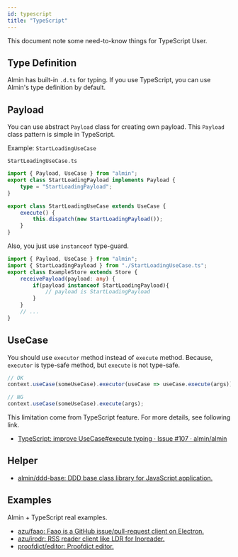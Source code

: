 ```yaml
---
id: typescript
title: "TypeScript"
---
```


This document note some need-to-know things for TypeScript User.

## Type Definition

Almin has built-in `.d.ts` for typing.
If you use TypeScript, you can use Almin's type definition by default.

## Payload

You can use abstract `Payload` class for creating own payload.
This `Payload` class pattern is simple in TypeScript.

Example: `StartLoadingUseCase`

`StartLoadingUseCase.ts`
```ts
import { Payload, UseCase } from "almin";
export class StartLoadingPayload implements Payload {
    type = "StartLoadingPayload";
}

export class StartLoadingUseCase extends UseCase {
    execute() {
        this.dispatch(new StartLoadingPayload());
    }
}
```

Also, you just use `instanceof` type-guard. 

```ts
import { Payload, UseCase } from "almin";
import { StartLoadingPayload } from "./StartLoadingUseCase.ts";
export class ExampleStore extends Store {
    receivePayload(payload: any) {
        if(payload instanceof StartLoadingPayload){
            // payload is StartLoadingPayload
        }
    }
    // ...
}
```


## UseCase

You should use `executor` method instead of `execute` method.
Because, `executor` is type-safe method, but `execute` is not type-safe.

```ts
// OK
context.useCase(someUseCase).executor(useCase => useCase.execute(args))
```

```ts
// NG
context.useCase(someUseCase).execute(args);
```

This limitation come from TypeScript feature.
For more details, see following link.

- [TypeScript: improve UseCase#execute typing · Issue #107 · almin/almin](https://github.com/almin/almin/issues/107 "TypeScript: improve UseCase#execute typing · Issue #107 · almin/almin")

## Helper

- [almin/ddd-base: DDD base class library for JavaScript application.](https://github.com/almin/ddd-base "almin/ddd-base: DDD base class library for JavaScript application.")

## Examples

Almin + TypeScript real examples.

- [azu/faao: Faao is a GitHub issue/pull-request client on Electron.](https://github.com/azu/faao)
- [azu/irodr: RSS reader client like LDR for Inoreader.](https://github.com/azu/irodr)
- [proofdict/editor: Proofdict editor.](https://github.com/proofdict/editor)
